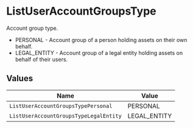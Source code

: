 # ListUserAccountGroupsType

Account group type.
* PERSONAL - Account group of a person holding assets on their own behalf.
* LEGAL_ENTITY - Account group of a legal entity holding assets on behalf of their users.


## Values

| Name                                   | Value                                  |
| -------------------------------------- | -------------------------------------- |
| `ListUserAccountGroupsTypePersonal`    | PERSONAL                               |
| `ListUserAccountGroupsTypeLegalEntity` | LEGAL_ENTITY                           |